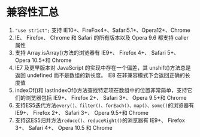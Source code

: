 # 兼容性汇总

1. `"use strict";` 支持 IE10+、FireFox4+、Safari5.1+、Opera12+、Chrome
2. IE、 Firefox、 Chrome 和 Safari 的所有版本以及 Opera 9.6 都支持 caller 属性 
3. 支持 Array.isArray\(\)方法的浏览器有 IE9+、 Firefox 4+、 Safari 5+、 Opera 10.5+和 Chrome 
4. IE7 及更早版本对 JavaScript 的实现中存在一个偏差，其 unshift\(\)方法总是返回 undefined 而不是数组的新长度。 IE8 在非兼容模式下会返回正确的长度值
5. indexOf\(\)和 lastIndexOf\(\)方法查找特定项在数组中的位置非常简单，支持它们的浏览器包括 IE9+、 Firefox 2+、 Safari 3+、 Opera 9.5+和 Chrome 
6. 支持ES5迭代方法`every()、filter()、forEach()、map()、some()`的浏览器有IE9+、 Firefox 2+、 Safari 3+、 Opera 9.5+和 Chrome 
7. 支持这ES5归并方法`reduce()、reduceRight()`的浏览器有 IE9+、 Firefox 3+、 Safari 4+、 Opera 10.5 和 Chrome 

